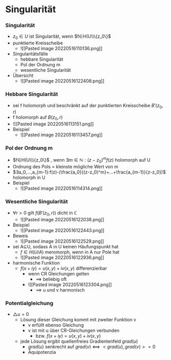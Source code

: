 # Singularität
### Singularität
+ $z_0∈U$ ist Singularität, wenn $f∈H(U\\\{z_0\}$
+ punktierte Kreisscheibe
	+ ![[Pasted image 20220516110136.png]]
+ Singularitätsfälle 
	+ hebbare Singularität
	+ Pol der Ordnung m
	+ wesentliche Singularität
+ Übersicht
	+ ![[Pasted image 20220516122408.png]]

### Hebbare Singularität
+ sei f holomorph und beschränkt auf der punktierten Kreisscheibe $B'(z_0,r)$
+ f holomorph auf $B(z_0,r)$
+ ![[Pasted image 20220516113151.png]]
+ Beispiel
	+  ![[Pasted image 20220516113457.png]]

### Pol der Ordnung m
+  $f∈H(U\\\{z_0\}$ , wenn $∃m∈ℕ:(z-z_0)^mf(z)$ holomorph auf U
+  Ordnung des Pols = kleinste mögliche Wert von m
+  $∃a_0,...,a_{m-1}:f(z)-(\frac{a_0}{(z-z_0)^m}+...+\frac{a_{m-1}}{z-z_0})$ holomorph in U
+  Beispiel
	+  ![[Pasted image 20220516114314.png]]

###  Wesentliche Singularität
+  $∀r>0$ gilt $f(B'(z_0,r))$ dicht in ℂ
	+  ![[Pasted image 20220516122038.png]]
+ Beispiel
	+  ![[Pasted image 20220516122443.png]]
+  Beweis
	+  ![[Pasted image 20220516122529.png]]
+  sei A⊆U, sodass A in U keinen Häufungspunkt hat
	+ $f∈H(U/A)$ meromorph, wenn in A nur Pole hat
	+ ![[Pasted image 20220516122936.png]]
+  harmonische Funktion
	+  $f(x+iy)=u(x,y)+iv(x,y)$ differenzierbar
		+ wenn CR Gleichungen gelten
			+ ==> beliebig oft
		+ ![[Pasted image 20220516123304.png]]
			+ ==> u und v harmonisch

### Potentialgleichung
+ $\bigtriangleup u=0$
	+ Lösung dieser Gleichung kommt mit zweiter Funktion v
		+ v erfüllt ebenso Gleichung
		+ v ist mit u über CR-Gleichungen verbunden
			+ bzw. $f(x+iy)=u(x,y)+iv(x,y)$
	+ jede Lösung ergibt quellenfreies Gradientenfeld $grad(u)$
		+ $grad(u)$ senkrecht auf  $grad(v)$ <==> $<grad(u),grad(v)>=0$
		+ Äquipotenzia